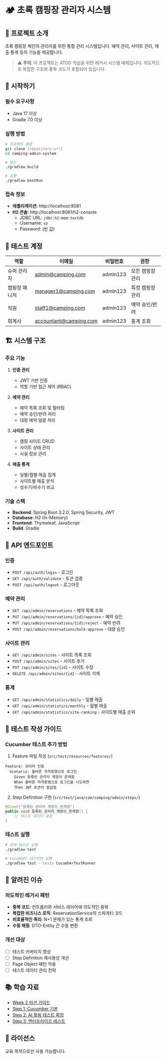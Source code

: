 # 🏕️ 초록 캠핑장 관리자 시스템

## 📖 프로젝트 소개
초록 캠핑장 체인의 관리자를 위한 통합 관리 시스템입니다. 예약 관리, 사이트 관리, 매출 통계 등의 기능을 제공합니다.

> ⚠️ **주의**: 이 프로젝트는 ATDD 학습을 위한 레거시 시스템 예제입니다. 의도적으로 복잡한 구조와 중복 코드가 포함되어 있습니다.

## 🚀 시작하기

### 필수 요구사항
- Java 17 이상
- Gradle 7.0 이상

### 실행 방법
```bash
# 프로젝트 클론
git clone [repository-url]
cd camping-admin-system

# 빌드
./gradlew build

# 실행
./gradlew bootRun
```

### 접속 정보
- **애플리케이션**: http://localhost:8081
- **H2 콘솔**: http://localhost:8081/h2-console
  - JDBC URL: `jdbc:h2:mem:testdb`
  - Username: `sa`
  - Password: (빈 값)

## 👤 테스트 계정

| 역할 | 이메일 | 비밀번호 | 권한 |
|------|--------|----------|------|
| 슈퍼 관리자 | admin@camping.com | admin123 | 모든 캠핑장 관리 |
| 캠핑장 매니저 | manager1@camping.com | admin123 | 특정 캠핑장 관리 |
| 직원 | staff1@camping.com | admin123 | 예약 승인/반려 |
| 회계사 | accountant@camping.com | admin123 | 통계 조회 |

## 🏗️ 시스템 구조

### 주요 기능
1. **인증 관리**
   - JWT 기반 인증
   - 역할 기반 접근 제어 (RBAC)

2. **예약 관리**
   - 예약 목록 조회 및 필터링
   - 예약 승인/반려 처리
   - 대량 예약 일괄 처리

3. **사이트 관리**
   - 캠핑 사이트 CRUD
   - 사이트 상태 관리
   - 시설 정보 관리

4. **매출 통계**
   - 일별/월별 매출 집계
   - 사이트별 매출 분석
   - 성수기/비수기 비교

### 기술 스택
- **Backend**: Spring Boot 3.2.0, Spring Security, JWT
- **Database**: H2 (In-Memory)
- **Frontend**: Thymeleaf, JavaScript
- **Build**: Gradle

## 📝 API 엔드포인트

### 인증
- `POST /api/auth/login` - 로그인
- `GET /api/auth/validate` - 토큰 검증
- `POST /api/auth/logout` - 로그아웃

### 예약 관리
- `GET /api/admin/reservations` - 예약 목록 조회
- `PUT /api/admin/reservations/{id}/approve` - 예약 승인
- `PUT /api/admin/reservations/{id}/reject` - 예약 반려
- `POST /api/admin/reservations/bulk-approve` - 대량 승인

### 사이트 관리
- `GET /api/admin/sites` - 사이트 목록 조회
- `POST /api/admin/sites` - 사이트 추가
- `PUT /api/admin/sites/{id}` - 사이트 수정
- `DELETE /api/admin/sites/{id}` - 사이트 삭제

### 통계
- `GET /api/admin/statistics/daily` - 일별 매출
- `GET /api/admin/statistics/monthly` - 월별 매출
- `GET /api/admin/statistics/site-ranking` - 사이트별 매출 순위

## 🧪 테스트 작성 가이드

### Cucumber 테스트 추가 방법

1. Feature 파일 작성 (`src/test/resources/features/`)
```gherkin
Feature: 관리자 인증
  Scenario: 올바른 자격증명으로 로그인
    Given 등록된 관리자 계정이 존재함
    When 올바른 자격증명으로 로그인을 시도하면
    Then JWT 토큰이 발급됨
```

2. Step Definition 구현 (`src/test/java/com/camping/admin/steps/`)
```java
@Given("등록된 관리자 계정이 존재함")
public void 등록된_관리자_계정이_존재함() {
    // 테스트 데이터 설정
}
```

### 테스트 실행
```bash
# 전체 테스트 실행
./gradlew test

# Cucumber 테스트만 실행
./gradlew test --tests CucumberTestRunner
```

## 🐛 알려진 이슈

### 의도적인 레거시 패턴
- **중복 코드**: 컨트롤러와 서비스 레이어에 의도적인 중복
- **복잡한 비즈니스 로직**: ReservationService의 스파게티 코드
- **비효율적인 쿼리**: N+1 문제가 있는 통계 조회
- **수동 매핑**: DTO-Entity 간 수동 변환

### 개선 대상
- [ ] 테스트 커버리지 향상
- [ ] Step Definition 재사용성 개선
- [ ] Page Object 패턴 적용
- [ ] 테스트 데이터 관리 전략

## 📚 학습 자료
- [Week 2 미션 가이드](../week2/temp/mission-overview.md)
- [Step 1: Cucumber 기본](../week2/temp/step1.md)
- [Step 2: AI 활용 테스트 확장](../week2/temp/step2.md)
- [Step 3: 엔터프라이즈 테스트](../week2/temp/step3.md)

## 📄 라이선스
교육 목적으로만 사용 가능합니다.